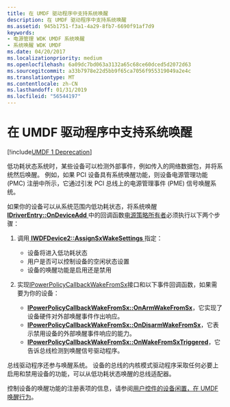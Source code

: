 ```yaml
---
title: 在 UMDF 驱动程序中支持系统唤醒
description: 在 UMDF 驱动程序中支持系统唤醒
ms.assetid: 945b1751-f3a1-4a29-8fb7-6690f91af7d9
keywords:
- 电源管理 WDK UMDF 系统唤醒
- 系统唤醒 WDK UMDF
ms.date: 04/20/2017
ms.localizationpriority: medium
ms.openlocfilehash: 6a09dc7bd063a3132a65c68ce60dced5d2072d63
ms.sourcegitcommit: a33b7978e22d5bb9f65ca7056f955319049a2e4c
ms.translationtype: MT
ms.contentlocale: zh-CN
ms.lasthandoff: 01/31/2019
ms.locfileid: "56544197"
---
```

# <a name="supporting-system-wake-up-in-umdf-drivers"></a>在 UMDF 驱动程序中支持系统唤醒


[!include[UMDF 1 Deprecation](../umdf-1-deprecation.md)]

低功耗状态系统时，某些设备可以检测外部事件，例如传入的网络数据包，并将系统然后唤醒。 例如，如果 PCI 设备具有系统唤醒功能，则设备电源管理功能 (PMC) 注册中所示，它通过引发 PCI 总线上的电源管理事件 (PME) 信号唤醒系统。

如果你的设备可以从系统范围内低功耗状态，将系统唤醒[ **IDriverEntry::OnDeviceAdd** ](https://msdn.microsoft.com/library/windows/hardware/ff554896)中的回调函数[电源策略所有者](power-policy-ownership-in-umdf.md)必须执行以下两个步骤：

1.  调用[ **IWDFDevice2::AssignSxWakeSettings** ](https://msdn.microsoft.com/library/windows/hardware/ff556923)指定：
    -   设备将进入低功耗状态
    -   用户是否可以控制设备的空闲状态设置
    -   设备的唤醒功能是启用还是禁用

2.  实现[IPowerPolicyCallbackWakeFromSx](https://msdn.microsoft.com/library/windows/hardware/ff556825)接口和以下事件回调函数，如果需要为你的设备：
    -   [**IPowerPolicyCallbackWakeFromSx::OnArmWakeFromSx**](https://msdn.microsoft.com/library/windows/hardware/ff556826)，它实现了设备硬件对外部唤醒事件作出响应。
    -   [**IPowerPolicyCallbackWakeFromSx::OnDisarmWakeFromSx**](https://msdn.microsoft.com/library/windows/hardware/ff556828)，它表示禁用设备的外部唤醒事件响应的能力。
    -   [**IPowerPolicyCallbackWakeFromSx::OnWakeFromSxTriggered**](https://msdn.microsoft.com/library/windows/hardware/ff556833)，它告诉总线检测到唤醒信号驱动程序。

总线驱动程序还参与唤醒系统。 设备的总线的内核模式驱动程序采取任何必要上启用和禁用设备的功能，可以从低功耗状态唤醒的总线适配器。

控制设备的唤醒功能的注册表项的信息，请参阅[用户控件的设备闲置，在 UMDF 唤醒行为](user-control-of-device-idle-and-wake-behavior-in-umdf.md)。

 

 





